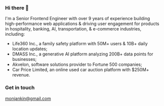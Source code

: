 ### Hi there 👋



I'm a Senior Frontend Engineer with over 9 years of experience building high-performance web applications & driving user engagement for products in hospitality, banking, AI, transportation, & e-commerce industries, including:

- Life360 Inc., a family safety platform with 50M+ users & 10B+ daily location updates;
- DMASS Inc., a generative AI platform analyzing 200B+ data points for businesses;
- Akvelon, software solutions provider to Fortune 500 companies;
- Car Price Limited, an online used car auction platform with $250M+ revenue.




### Get in touch
monjankin@gmail.com

<!--
**adelinyshka/adelinyshka** is a ✨ _special_ ✨ repository because its `README.md` (this file) appears on your GitHub profile.

Here are some ideas to get you started:

- 🔭 I’m currently working on ...
- 🌱 I’m currently learning ...
- 👯 I’m looking to collaborate on ...
- 🤔 I’m looking for help with ...
- 💬 Ask me about ...
- 📫 How to reach me: ...
- 😄 Pronouns: ...
- ⚡ Fun fact: ...
-->
